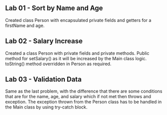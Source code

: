 Lab 01 - Sort by Name and Age
-

Created class Person with encapsulated private fields and getters for a firstName and age.

Lab 02 - Salary Increase
-

Created a class Person with private fields and private methods. Public method for setSalary() as it will be increased 
by the Main class logic. toString() method overridden in Person as required. 

Lab 03 - Validation Data
-

Same as the last problem, with the difference that there are some conditions that are for the name, age, and salary which 
if not met then throws and exception. The exception thrown from the Person class has to be handled in the Main class by using 
try-catch block.